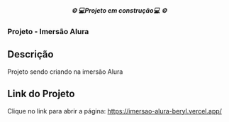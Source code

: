 <h5 align="center">⚙️ 💻Projeto em construção💻 ⚙️</h5>

### Projeto - Imersão Alura

## Descrição
Projeto sendo criando na imersão Alura 

## Link do Projeto
Clique no link para abrir a página:
https://imersao-alura-beryl.vercel.app/
